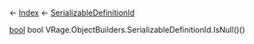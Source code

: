 ← [Index](Api-Index) ← [SerializableDefinitionId](VRage.ObjectBuilders.SerializableDefinitionId)

[bool](System.Boolean) bool VRage.ObjectBuilders.SerializableDefinitionId.IsNull()()